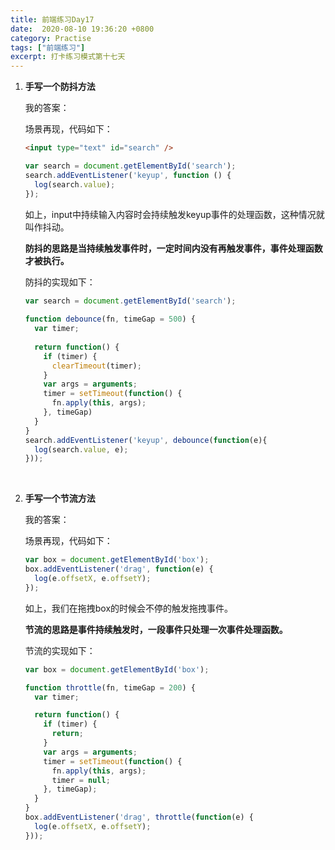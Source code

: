 ```yaml
---
title: 前端练习Day17
date:  2020-08-10 19:36:20 +0800
category: Practise
tags: ["前端练习"]
excerpt: 打卡练习模式第十七天
---
```




1. **手写一个防抖方法**

   我的答案：

   场景再现，代码如下：

   ```html
   <input type="text" id="search" />
   ```

   ```js
   var search = document.getElementById('search');
   search.addEventListener('keyup', function () {
     log(search.value);
   });
   ```

   如上，input中持续输入内容时会持续触发keyup事件的处理函数，这种情况就叫作抖动。

   **防抖的思路是当持续触发事件时，一定时间内没有再触发事件，事件处理函数才被执行。**

   防抖的实现如下：

   ```js
   var search = document.getElementById('search');
      
   function debounce(fn, timeGap = 500) {
     var timer;
      
     return function() {
       if (timer) {
         clearTimeout(timer);
       }
       var args = arguments;
       timer = setTimeout(function() {
         fn.apply(this, args);
       }, timeGap)
     }
   }
   search.addEventListener('keyup', debounce(function(e){
     log(search.value, e);
   }));
   ```

   <br />

2. **手写一个节流方法**

   我的答案：

   场景再现，代码如下：

   ```js
   var box = document.getElementById('box');
   box.addEventListener('drag', function(e) {
     log(e.offsetX, e.offsetY);
   });
   ```

   如上，我们在拖拽box的时候会不停的触发拖拽事件。

   **节流的思路是事件持续触发时，一段事件只处理一次事件处理函数。**

   节流的实现如下：

   ```js
   var box = document.getElementById('box');
   
   function throttle(fn, timeGap = 200) {
     var timer;
   
     return function() {
       if (timer) {
         return;
       }
       var args = arguments;
       timer = setTimeout(function() {
         fn.apply(this, args);
         timer = null;
       }, timeGap);
     }
   }
   box.addEventListener('drag', throttle(function(e) {
     log(e.offsetX, e.offsetY);
   }));
   ```

   

